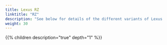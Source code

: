 ```yaml
---
title: Lexus RZ
linktitle: "RZ"
description: "See below for details of the different variants of Lexus RZ"
weight: 30
---
```

{{% children description="true" depth="1" %}}
